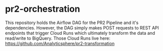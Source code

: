 # pr2-orchestration

This repository holds the Airflow DAG for the PR2 Pipeline and it's dependencies. However, the DAG simply makes POST requests to REST API endpoints that trigger Cloud Runs which ultimately transform the data and read/write to BigQuery. Those Cloud Runs live here: https://github.com/Analyticsphere/pr2-transformation

